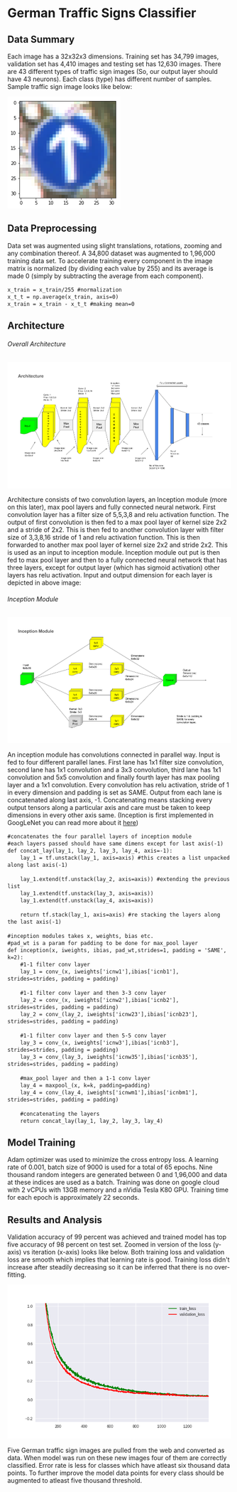 # German Traffic Signs Classifier

## Data Summary
Each image has a 32x32x3 dimensions. Training set has 34,799 images, validation set has 4,410 images and testing set has 12,630 images. There are 43 different types of traffic sign images (So, our output layer should have 43 neurons). Each class (type) has different number of samples. Sample traffic sign image looks like below:

![Image of Sample](https://github.com/suji0131/German_Traffic_Signs_Classifier/blob/master/extras/sample.png)

## Data Preprocessing
Data set was augmented using slight translations, rotations, zooming and any combination thereof. A 34,800 dataset was augmented to 1,96,000 training data set. To accelerate training every component in the image matrix is normalized (by dividing each value by 255) and its average is made 0 (simply by subtracting the average from each component). 
```
x_train = x_train/255 #normalization
x_t_t = np.average(x_train, axis=0)
x_train = x_train - x_t_t #making mean=0
```

## Architecture
###### Overall Architecture

![Image of Architecture](https://github.com/suji0131/German_Traffic_Signs_Classifier/blob/master/extras/Architecture.png)

Architecture consists of two convolution layers, an Inception module (more on this later), max pool layers and fully connected neural network. First convolution layer has a filter size of 5,5,3,8 and relu activation function. The output of first convolution is then fed to a max pool layer of kernel size 2x2 and a stride of 2x2. This is then fed to another convolution layer with filter size of 3,3,8,16 stride of 1 and relu activation function. This is then forwarded to another max pool layer of kernel size 2x2 and stride 2x2. This is used as an input to inception module. Inception module out put is then fed to max pool layer and then to a fully connected neural network that has three layers, except for output layer (which has sigmoid activation) other layers has relu activation. Input and output dimension for each layer is depicted in above image: 

###### Inception Module

![Image of Inception](https://github.com/suji0131/German_Traffic_Signs_Classifier/blob/master/extras/Inception.png)

An inception module has convolutions connected in parallel way. Input is fed to four different parallel lanes. First lane has 1x1 filter size convolution, second lane has 1x1 convolution and a 3x3 convolution, third lane has 1x1 convolution and 5x5 convolution and finally fourth layer has max pooling layer and a 1x1 convolution. Every convolution has relu activation, stride of 1 in every dimension and padding is set as SAME. Output from each lane is concatenated along last axis, -1. Concatenating means stacking every output tensors along a particular axis and care must be taken to keep dimensions in every other axis same.
(Inception is first implemented in GoogLeNet you can read more about it [here](http://www.cv-foundation.org/openaccess/content_cvpr_2015/papers/Szegedy_Going_Deeper_With_2015_CVPR_paper.pdf))
```
#concatenates the four parallel layers of inception module 
#each layers passed should have same dimens except for last axis(-1)
def concat_lay(lay_1, lay_2, lay_3, lay_4, axis=-1):
    lay_1 = tf.unstack(lay_1, axis=axis) #this creates a list unpacked along last axis(-1)
    
    lay_1.extend(tf.unstack(lay_2, axis=axis)) #extending the previous list
    lay_1.extend(tf.unstack(lay_3, axis=axis))
    lay_1.extend(tf.unstack(lay_4, axis=axis))
    
    return tf.stack(lay_1, axis=axis) #re stacking the layers along the last axis(-1)

#inception modules takes x, weights, bias etc.
#pad_wt is a param for padding to be done for max_pool layer
def inception(x, iweights, ibias, pad_wt,strides=1, padding = 'SAME', k=2):
    #1-1 filter conv layer
    lay_1 = conv_(x, iweights['icnw1'],ibias['icnb1'], strides=strides, padding = padding)
    
    #1-1 filter conv layer and then 3-3 conv layer
    lay_2 = conv_(x, iweights['icnw2'],ibias['icnb2'], strides=strides, padding = padding)
    lay_2 = conv_(lay_2, iweights['icnw23'],ibias['icnb23'], strides=strides, padding = padding)
    
    #1-1 filter conv layer and then 5-5 conv layer
    lay_3 = conv_(x, iweights['icnw3'],ibias['icnb3'], strides=strides, padding = padding)
    lay_3 = conv_(lay_3, iweights['icnw35'],ibias['icnb35'], strides=strides, padding = padding)
    
    #max_pool layer and then a 1-1 conv layer
    lay_4 = maxpool_(x, k=k, padding=padding)
    lay_4 = conv_(lay_4, iweights['icnwm1'],ibias['icnbm1'], strides=strides, padding = padding)
    
    #concatenating the layers
    return concat_lay(lay_1, lay_2, lay_3, lay_4)
```

## Model Training
Adam optimizer was used to minimize the cross entropy loss. A learning rate of 0.001, batch size of 9000 is used for a total of 65 epochs. Nine thousand random integers are generated between 0 and 1,96,000 and data at these indices are used as a batch. Training was done on google cloud with 2 vCPUs with 13GB memory and a nVidia Tesla K80 GPU. Training time for each epoch is approximately 22 seconds. 

## Results and Analysis
Validation accuracy of 99 percent was achieved and trained model has top five accuracy of 98 percent on test set. Zoomed in version of the loss (y-axis) vs iteration (x-axis) looks like below. Both training loss and validation loss are smooth which implies that learning rate is good. Training loss didn't increase after steadily decreasing so it can be inferred that there is no over-fitting.  
  
![Image of Loss](https://github.com/suji0131/German_Traffic_Signs_Classifier/blob/master/extras/zoom_graph.png)

Five German traffic sign images are pulled from the web and converted as data. When model was run on these new images four of them are correctly classified. Error rate is less for classes which have atleast six thousand data points. To further improve the model data points for every class should be augmented to atleast five thousand threshold.
